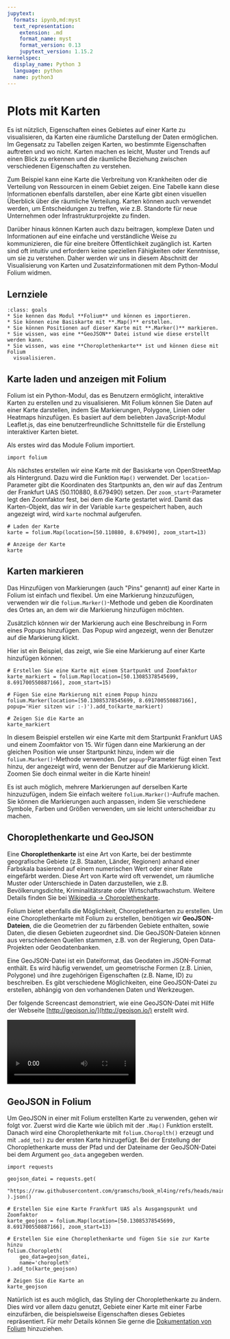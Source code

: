 ```yaml
---
jupytext:
  formats: ipynb,md:myst
  text_representation:
    extension: .md
    format_name: myst
    format_version: 0.13
    jupytext_version: 1.15.2
kernelspec:
  display_name: Python 3
  language: python
  name: python3
---
```


# Plots mit Karten

Es ist nützlich, Eigenschaften eines Gebietes auf einer Karte zu visualisieren,
da Karten eine räumliche Darstellung der Daten ermöglichen. Im Gegensatz zu
Tabellen zeigen Karten, wo bestimmte Eigenschaften auftreten und wo nicht.
Karten machen es leicht, Muster und Trends auf einen Blick zu erkennen und die
räumliche Beziehung zwischen verschiedenen Eigenschaften zu verstehen.

Zum Beispiel kann eine Karte die Verbreitung von Krankheiten oder die Verteilung
von Ressourcen in einem Gebiet zeigen. Eine Tabelle kann diese Informationen
ebenfalls darstellen, aber eine Karte gibt einen visuellen Überblick über die
räumliche Verteilung. Karten können auch verwendet werden, um Entscheidungen zu
treffen, wie z.B. Standorte für neue Unternehmen oder Infrastrukturprojekte zu
finden.

Darüber hinaus können Karten auch dazu beitragen, komplexe Daten und
Informationen auf eine einfache und verständliche Weise zu kommunizieren, die
für eine breitere Öffentlichkeit zugänglich ist. Karten sind oft intuitiv und
erfordern keine speziellen Fähigkeiten oder Kenntnisse, um sie zu verstehen.
Daher werden wir uns in diesem Abschnitt der Visualisierung von Karten und
Zusatzinformationen mit dem Python-Modul Folium widmen.

## Lernziele

```{admonition} Lernziele
:class: goals
* Sie kennen das Modul **Folium** und können es importieren.
* Sie können eine Basiskarte mit **.Map()** erstellen.
* Sie können Positionen auf dieser Karte mit **.Marker()** markieren.
* Sie wissen, was eine **GeoJSON** Datei istund wie diese erstellt werden kann.
* Sie wissen, was eine **Choroplethenkarte** ist und können diese mit Folium
  visualisieren.
```

## Karte laden und anzeigen mit Folium

Folium ist ein Python-Modul, das es Benutzern ermöglicht, interaktive Karten zu
erstellen und zu visualisieren. Mit Folium können Sie Daten auf einer Karte
darstellen, indem Sie Markierungen, Polygone, Linien oder Heatmaps hinzufügen.
Es basiert auf dem beliebten JavaScript-Modul Leaflet.js, das eine
benutzerfreundliche Schnittstelle für die Erstellung interaktiver Karten bietet.

Als erstes wird das Module Folium importiert.

```{code-cell} ipython3
import folium
```

Als nächstes erstellen wir eine Karte mit der Basiskarte von OpenStreetMap als
Hintergrund. Dazu wird die Funktion `Map()` verwendet. Der `location`-Parameter
gibt die Koordinaten des Startpunkts an, den wir auf das Zentrum der Frankfurt
UAS (50.110880, 8.679490) setzen. Der `zoom_start`-Parameter legt den Zoomfaktor
fest, bei dem die Karte gestartet wird. Damit das Karten-Objekt, das wir in der
Variable `karte` gespeichert haben, auch angezeigt wird, wird `karte` nochmal
aufgerufen.  

```{code-cell} ipython3
# Laden der Karte  
karte = folium.Map(location=[50.110880, 8.679490], zoom_start=13)

# Anzeige der Karte
karte
```


## Karten markieren

Das Hinzufügen von Markierungen (auch "Pins" genannt) auf einer Karte in Folium
ist einfach und flexibel. Um eine Markierung hinzuzufügen, verwenden wir die
`folium.Marker()`-Methode und geben die Koordinaten des Ortes an, an dem wir die
Markierung hinzufügen möchten.

Zusätzlich können wir der Markierung auch eine Beschreibung in Form eines Popups
hinzufügen. Das Popup wird angezeigt, wenn der Benutzer auf die Markierung
klickt.

Hier ist ein Beispiel, das zeigt, wie Sie eine Markierung auf einer Karte
hinzufügen können:

```{code-cell} ipython3
# Erstellen Sie eine Karte mit einem Startpunkt und Zoomfaktor
karte_markiert = folium.Map(location=[50.13085378545699, 8.691700550887166], zoom_start=15)

# Fügen Sie eine Markierung mit einem Popup hinzu
folium.Marker(location=[50.13085378545699, 8.691700550887166], popup='Hier sitzen wir :-)').add_to(karte_markiert)

# Zeigen Sie die Karte an
karte_markiert
```

In diesem Beispiel erstellen wir eine Karte mit dem Startpunkt Frankfurt UAS und
einem Zoomfaktor von 15. Wir fügen dann eine Markierung an der gleichen Position
wie unser Startpunkt hinzu, indem wir die `folium.Marker()`-Methode verwenden.
Der `popup`-Parameter fügt einen Text hinzu, der angezeigt wird, wenn der
Benutzer auf die Markierung klickt. Zoomen Sie doch einmal weiter in die Karte
hinein!

Es ist auch möglich, mehrere Markierungen auf derselben Karte hinzuzufügen,
indem Sie einfach weitere `folium.Marker()`-Aufrufe machen. Sie können die
Markierungen auch anpassen, indem Sie verschiedene Symbole, Farben und Größen
verwenden, um sie leicht unterscheidbar zu machen.

## Choroplethenkarte und GeoJSON

Eine **Choroplethenkarte** ist eine Art von Karte, bei der bestimmte
geografische Gebiete (z.B. Staaten, Länder, Regionen) anhand einer Farbskala
basierend auf einem numerischen Wert oder einer Rate eingefärbt werden. Diese
Art von Karte wird oft verwendet, um räumliche Muster oder Unterschiede in Daten
darzustellen, wie z.B. Bevölkerungsdichte, Kriminalitätsrate oder
Wirtschaftswachstum. Weitere Details finden Sie bei [Wikipedia →
Choroplethenkarte](https://de.wikipedia.org/wiki/Choroplethenkarte).

Folium bietet ebenfalls die Möglichkeit, Choroplethenkarten zu erstellen. Um
eine Choroplethenkarte mit Folium zu erstellen, benötigen wir
**GeoJSON-Dateien**, die die Geometrien der zu färbenden Gebiete enthalten,
sowie Daten, die diesen Gebieten zugeordnet sind. Die GeoJSON-Dateien können aus
verschiedenen Quellen stammen, z.B. von der Regierung, Open Data-Projekten oder
Geodatenbanken.

Eine GeoJSON-Datei ist ein Dateiformat, das Geodaten im JSON-Format enthält. Es
wird häufig verwendet, um geometrische Formen (z.B. Linien, Polygone) und ihre
zugehörigen Eigenschaften (z.B. Name, ID) zu beschreiben. Es gibt verschiedene
Möglichkeiten, eine GeoJSON-Datei zu erstellen, abhängig von den vorhandenen
Daten und Werkzeugen. 

Der folgende Screencast demonstriert, wie eine GeoJSON-Datei mit Hilfe der
Webseite [http://geojson.io/](http://geojson.io/) erstellt wird.

<video controls loop src="../_static/videos/geojson_erzeugen.mp4"></video>

## GeoJSON in Folium

Um GeoJSON in einer mit Folium erstellten Karte zu verwenden, gehen wir folgt
vor. Zuerst wird die Karte wie üblich mit der `.Map()` Funktion erstellt. Danach
wird eine Choroplethenkarte mit `folium.Choroplth()` erzeugt und mit `.add_to()`
zu der ersten Karte hinzugefügt. Bei der Erstellung der Choroplethenkarte muss
der Pfad und der Dateiname der GeoJSON-Datei bei dem Argument `geo_data`
angegeben werden.  

```{code-cell} ipython3
import requests

geojson_datei = requests.get(
    "https://raw.githubusercontent.com/gramschs/book_ml4ing/refs/heads/main/doc/extras_plotly/data/geojson_frankfurt_uas.json"
).json()
```

```{code-cell} ipython3
# Erstellen Sie eine Karte Frankfurt UAS als Ausgangspunkt und Zoomfaktor
karte_geojson = folium.Map(location=[50.13085378545699, 8.691700550887166], zoom_start=13)

# Erstellen Sie eine Choroplethenkarte und fügen Sie sie zur Karte hinzu
folium.Choropleth(
    geo_data=geojson_datei,
    name='choropleth'
).add_to(karte_geojson)

# Zeigen Sie die Karte an
karte_geojson
```

Natürlich ist es auch möglich, das Styling der Choroplethenkarte zu ändern. Dies
wird vor allem dazu genutzt, Gebiete einer Karte mit einer Farbe einzufärben,
die beispielsweise Eigenschaften dieses Gebietes repräsentiert. Für mehr Details
können Sie gerne die [Dokumentation von
Folium](https://python-visualization.github.io/folium/quickstart.html)
hinzuziehen.



